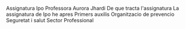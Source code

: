 Assignatura 
Ipo 
Professora 
Aurora Jhardi
De que tracta l'assignatura
La assignatura de Ipo he apres
Primers auxilis 
Organitzacio de prevencio 
Seguretat i salut 
Sector Professional 